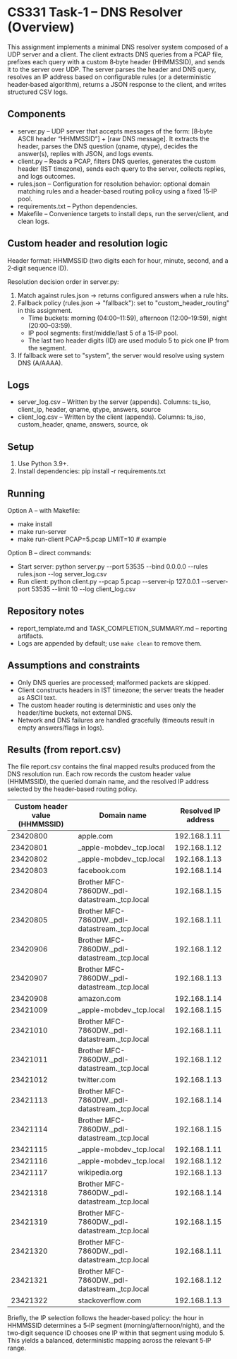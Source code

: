 # CS331 Task‑1 – DNS Resolver (Overview)

This assignment implements a minimal DNS resolver system composed of a UDP server and a client. The client extracts DNS queries from a PCAP file, prefixes each query with a custom 8‑byte header (HHMMSSID), and sends it to the server over UDP. The server parses the header and DNS query, resolves an IP address based on configurable rules (or a deterministic header‑based algorithm), returns a JSON response to the client, and writes structured CSV logs.

## Components
- server.py – UDP server that accepts messages of the form: [8‑byte ASCII header “HHMMSSID”] + [raw DNS message]. It extracts the header, parses the DNS question (qname, qtype), decides the answer(s), replies with JSON, and logs events.
- client.py – Reads a PCAP, filters DNS queries, generates the custom header (IST timezone), sends each query to the server, collects replies, and logs outcomes.
- rules.json – Configuration for resolution behavior: optional domain matching rules and a header‑based routing policy using a fixed 15‑IP pool.
- requirements.txt – Python dependencies.
- Makefile – Convenience targets to install deps, run the server/client, and clean logs.

## Custom header and resolution logic
Header format: HHMMSSID (two digits each for hour, minute, second, and a 2‑digit sequence ID).

Resolution decision order in server.py:
1) Match against rules.json → returns configured answers when a rule hits.
2) Fallback policy (rules.json → "fallback"): set to "custom_header_routing" in this assignment.
   - Time buckets: morning (04:00–11:59), afternoon (12:00–19:59), night (20:00–03:59).
   - IP pool segments: first/middle/last 5 of a 15‑IP pool.
   - The last two header digits (ID) are used modulo 5 to pick one IP from the segment.
3) If fallback were set to "system", the server would resolve using system DNS (A/AAAA).

## Logs
- server_log.csv – Written by the server (appends). Columns:
  ts_iso, client_ip, header, qname, qtype, answers, source
- client_log.csv – Written by the client (appends). Columns:
  ts_iso, custom_header, qname, answers, source, ok

## Setup
1) Use Python 3.9+.
2) Install dependencies:
   pip install -r requirements.txt

## Running
Option A – with Makefile:
- make install
- make run-server
- make run-client PCAP=5.pcap LIMIT=10  # example

Option B – direct commands:
- Start server:
  python server.py --port 53535 --bind 0.0.0.0 --rules rules.json --log server_log.csv
- Run client:
  python client.py --pcap 5.pcap --server-ip 127.0.0.1 --server-port 53535 --limit 10 --log client_log.csv

## Repository notes
- report_template.md and TASK_COMPLETION_SUMMARY.md – reporting artifacts.
- Logs are appended by default; use `make clean` to remove them.

## Assumptions and constraints
- Only DNS queries are processed; malformed packets are skipped.
- Client constructs headers in IST timezone; the server treats the header as ASCII text.
- The custom header routing is deterministic and uses only the header/time buckets, not external DNS.
- Network and DNS failures are handled gracefully (timeouts result in empty answers/flags in logs).

## Results (from report.csv)

The file report.csv contains the final mapped results produced from the DNS resolution run. Each row records the custom header value (HHMMSSID), the queried domain name, and the resolved IP address selected by the header‑based routing policy.

| Custom header value (HHMMSSID) | Domain name                                      | Resolved IP address |
| --- | --- | --- |
| 23420800 | apple.com | 192.168.1.11 |
| 23420801 | _apple-mobdev._tcp.local | 192.168.1.12 |
| 23420802 | _apple-mobdev._tcp.local | 192.168.1.13 |
| 23420803 | facebook.com | 192.168.1.14 |
| 23420804 | Brother MFC-7860DW._pdl-datastream._tcp.local | 192.168.1.15 |
| 23420805 | Brother MFC-7860DW._pdl-datastream._tcp.local | 192.168.1.11 |
| 23420906 | Brother MFC-7860DW._pdl-datastream._tcp.local | 192.168.1.12 |
| 23420907 | Brother MFC-7860DW._pdl-datastream._tcp.local | 192.168.1.13 |
| 23420908 | amazon.com | 192.168.1.14 |
| 23421009 | _apple-mobdev._tcp.local | 192.168.1.15 |
| 23421010 | Brother MFC-7860DW._pdl-datastream._tcp.local | 192.168.1.11 |
| 23421011 | Brother MFC-7860DW._pdl-datastream._tcp.local | 192.168.1.12 |
| 23421012 | twitter.com | 192.168.1.13 |
| 23421113 | Brother MFC-7860DW._pdl-datastream._tcp.local | 192.168.1.14 |
| 23421114 | Brother MFC-7860DW._pdl-datastream._tcp.local | 192.168.1.15 |
| 23421115 | _apple-mobdev._tcp.local | 192.168.1.11 |
| 23421116 | _apple-mobdev._tcp.local | 192.168.1.12 |
| 23421117 | wikipedia.org | 192.168.1.13 |
| 23421318 | Brother MFC-7860DW._pdl-datastream._tcp.local | 192.168.1.14 |
| 23421319 | Brother MFC-7860DW._pdl-datastream._tcp.local | 192.168.1.15 |
| 23421320 | Brother MFC-7860DW._pdl-datastream._tcp.local | 192.168.1.11 |
| 23421321 | Brother MFC-7860DW._pdl-datastream._tcp.local | 192.168.1.12 |
| 23421322 | stackoverflow.com | 192.168.1.13 |

Briefly, the IP selection follows the header‑based policy: the hour in HHMMSSID determines a 5‑IP segment (morning/afternoon/night), and the two‑digit sequence ID chooses one IP within that segment using modulo 5. This yields a balanced, deterministic mapping across the relevant 5‑IP range.
